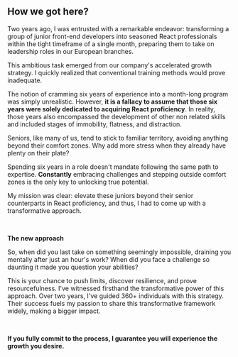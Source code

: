 ## How we got here?
Two years ago, I was entrusted with a remarkable endeavor: transforming a group of junior front-end developers into seasoned React professionals within the tight timeframe of a single month, preparing them to take on leadership roles in our European branches.

This ambitious task emerged from our company's accelerated growth strategy. I quickly realized that conventional training methods would prove inadequate.

The notion of cramming six years of experience into a month-long program was simply unrealistic. However, **it is a fallacy to assume that those six years were solely dedicated to acquiring React proficiency**.
In reality, those years also encompassed the development of other non related skills and included stages of immobility, flatness, and distraction.

Seniors, like many of us, tend to stick to familiar territory, avoiding anything beyond their comfort zones. Why add more stress when they already have plenty on their plate?

Spending six years in a role doesn't mandate following the same path to expertise. **Constantly** embracing challenges and stepping outside comfort zones is the only key to unlocking true potential.

My mission was clear: elevate these juniors beyond their senior counterparts in React proficiency, and thus, I had to come up with a transformative approach.

<br>

**The new approach**

So, when did you last take on something seemingly impossible, draining you mentally after just an hour's work? When did you face a challenge so daunting it made you question your abilities?

This is your chance to push limits, discover resilience, and prove resourcefulness. I've witnessed firsthand the transformative power of this approach. Over two years, I've guided 360+ individuals with this strategy.
Their success fuels my passion to share this transformative framework widely, making a bigger impact.

<br>

**If you fully commit to the process, I guarantee you will experience the growth you desire.**
